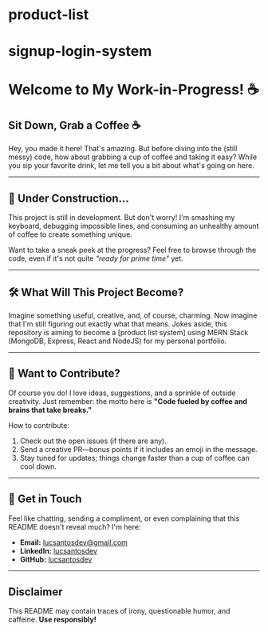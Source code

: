 # product-list

# signup-login-system

# Welcome to My Work-in-Progress! ☕

## Sit Down, Grab a Coffee ☕
Hey, you made it here! That's amazing. But before diving into the (still messy) code, how about grabbing a cup of coffee and taking it easy? While you sip your favorite drink, let me tell you a bit about what's going on here.

---

## 🚧 Under Construction...
This project is still in development. But don't worry! I'm smashing my keyboard, debugging impossible lines, and consuming an unhealthy amount of coffee to create something unique.

Want to take a sneak peek at the progress? Feel free to browse through the code, even if it's not quite *"ready for prime time"* yet.

---

## 🛠 What Will This Project Become?
Imagine something useful, creative, and, of course, charming. Now imagine that I'm still figuring out exactly what that means. Jokes aside, this repository is aiming to become a [product list system] using MERN Stack (MongoDB, Express, React and NodeJS) for my personal portfolio.

---

## 🤔 Want to Contribute?
Of course you do! I love ideas, suggestions, and a sprinkle of outside creativity. Just remember: the motto here is **"Code fueled by coffee and brains that take breaks."**

How to contribute:
1. Check out the open issues (if there are any).
2. Send a creative PR—bonus points if it includes an emoji in the message.
3. Stay tuned for updates; things change faster than a cup of coffee can cool down.

---

## 💬 Get in Touch
Feel like chatting, sending a compliment, or even complaining that this README doesn't reveal much? I'm here:
- **Email:** [lucsantosdev@gmail.com](mailto:lucsantosdev@gmail.com)
- **LinkedIn:** [lucsantosdev](https://github.com/lucsantosdev)
- **GitHub:** [lucsantosdev](https://github.com/lucsantosdev)

---

## Disclaimer
This README may contain traces of irony, questionable humor, and caffeine. **Use responsibly!**
